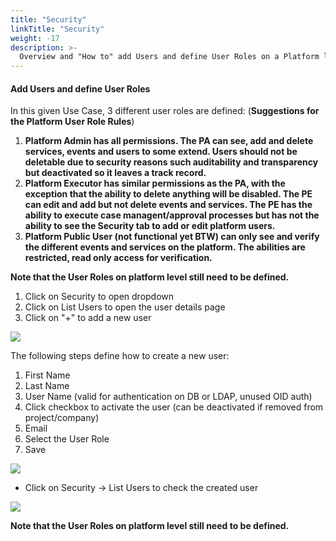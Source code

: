 ```yaml
---
title: "Security"
linkTitle: "Security"
weight: -17
description: >-
  Overview and "How to" add Users and define User Roles on a Platform level.
---
```

#### Add Users and define User Roles

In this given Use Case, 3 different user roles are defined: (**Suggestions for the Platform User Role Rules**)

1. **Platform Admin has all permissions. The PA can see, add and delete services, events and users to some extend. Users should not be deletable due to security reasons such auditability and transparency but deactivated so it leaves a track record.**
2. **Platform Executor has similar permissions as the PA, with the exception that the ability to delete anything will be disabled. The PE can edit and add but not delete events and services. The PE has the ability to execute case managent/approval processes but has not the ability to see the Security tab to add or edit platform users.**
3. **Platform Public User (not functional yet BTW) can only see and verify the different events and services on the platform. The abilities are restricted, read only access for verification.**



**Note that the User Roles on platform level still need to be defined.**

1. Click on Security to open dropdown
2. Click on List Users to open the user details page
3. Click on "+" to add a new user

![](/images/security_list_users.png)

The following steps define how to create a new user:

1. First Name
2. Last Name
3. User Name (valid for authentication on DB or LDAP, unused OID auth)
4. Click checkbox to activate the user (can be deactivated if removed from project/company)
5. Email
6. Select the User Role
7. Save

![](/images/add_user_platform.png)

- Click on Security -> List Users to check the created user

![](/images/list_users.png)

**Note that the User Roles on platform level still need to be defined.**
